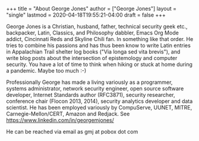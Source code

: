 +++
title = "About George Jones"
author = ["George Jones"]
layout = "single"
lastmod = 2020-04-18T19:55:21-04:00
draft = false
+++

George Jones is a Christian, husband, father, technical security
geek etc., backpacker, Latin, Classics, and Philosophy dabbler,
Emacs Org Mode addict, Cincinnati Reds and Skyline Chili fan.  In
something like that order.  He tries to combine his passions and
has thus been know to write Latin entries in Appalachian Trail
shelter log books ("Via longa sed vita brevis"), and write blog
posts about the intersection of epistemology and computer security.
You have a lot of time to think when hiking or stuck at home during
a pandemic.  Maybe too much :-)

Professionally George has made a living variously as a programmer,
systems administrator, network security engineer, open source
software developer, Internet Standards author (RFC3871), security
researcher, conference chair (Flocon 2013, 2014), security
analytics developer and data scientist.  He has been employed
variously by CompuServe, UUNET, MITRE, Carnegie-Mellon/CERT, Amazon
and Redjack.  See  <https://www.linkedin.com/in/georgemjones/>

He can be reached via email as gmj at pobox dot com

